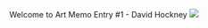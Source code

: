 Welcome to Art Memo Entry #1 - David Hockney 
![](Timmypoyu.github.io/ArtMemos/IMG_20180223_144609.jpg)
